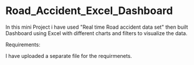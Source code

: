 # Road_Accident_Excel_Dashboard

In this mini Project i have used "Real time Road accident data set" then built Dashboard using Excel with different charts and filters to visualize the data.

Requirements:

I have uploaded a separate file for the requirmenets.
